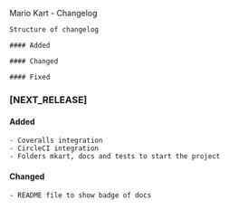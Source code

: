 Mario Kart - Changelog

```
Structure of changelog

#### Added

#### Changed

#### Fixed

```

### [NEXT_RELEASE]

#### Added
    - Coveralls integration
    - CircleCI integration
    - Folders mkart, docs and tests to start the project

#### Changed
    - README file to show badge of docs